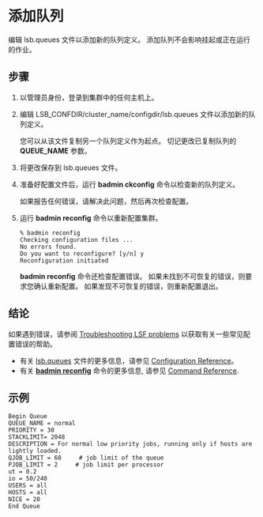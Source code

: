 # 添加队列

编辑 lsb.queues 文件以添加新的队列定义。 添加队列不会影响挂起或正在运行的作业。

## 步骤

1. 以管理员身份，登录到集群中的任何主机上。

2. 编辑 LSB_CONFDIR/cluster_name/configdir/lsb.queues 文件以添加新的队列定义。

   您可以从该文件复制另一个队列定义作为起点。 切记更改已复制队列的 **QUEUE_NAME** 参数。

3. 将更改保存到 lsb.queues 文件。

4. 准备好配置文件后，运行 **badmin ckconfig** 命令以检查新的队列定义。

   如果报告任何错误，请解决此问题，然后再次检查配置。

5. 运行 **badmin reconfig** 命令以重新配置集群。

   ```shell
   % badmin reconfig
   Checking configuration files ...
   No errors found.
   Do you want to reconfigure? [y/n] y
   Reconfiguration initiated
   ```

   **badmin reconfig** 命令还检查配置错误。 如果未找到不可恢复的错误，则要求您确认重新配置。 如果发现不可恢复的错误，则重新配置退出。

## 结论

如果遇到错误，请参阅 [Troubleshooting LSF problems](https://www.ibm.com/support/knowledgecenter/SSWRJV_10.1.0/lsf_admin/chap_troubleshooting_lsf.html?view=kc#v3523448) 以获取有关一些常见配置错误的帮助。

- 有关 [lsb.queues](https://www.ibm.com/support/knowledgecenter/SSWRJV_10.1.0/lsf_config_ref/lsb.queues.5.html?view=kc) 文件的更多信息，请参见 [Configuration Reference](https://www.ibm.com/support/knowledgecenter/SSWRJV_10.1.0/lsf_welcome/lsf_kc_config_ref.html?view=kc)。
- 有关 [**badmin reconfig**](https://www.ibm.com/support/knowledgecenter/SSWRJV_10.1.0/lsf_command_ref/badmin.8.html?view=kc) 命令的更多信息, 请参见 [Command Reference](https://www.ibm.com/support/knowledgecenter/SSWRJV_10.1.0/lsf_welcome/lsf_kc_cmd_ref.html?view=kc).

## 示例

```shell
Begin Queue 
QUEUE_NAME = normal 
PRIORITY = 30 
STACKLIMIT= 2048 
DESCRIPTION = For normal low priority jobs, running only if hosts are lightly loaded. 
QJOB_LIMIT = 60     # job limit of the queue 
PJOB_LIMIT = 2     # job limit per processor 
ut = 0.2 
io = 50/240 
USERS = all 
HOSTS = all  
NICE = 20 
End Queue
```